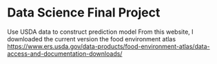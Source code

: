 # Data Science Final Project
Use USDA data to construct prediction model
From this website, I downloaded the current version the food environment atlas 
https://www.ers.usda.gov/data-products/food-environment-atlas/data-access-and-documentation-downloads/
